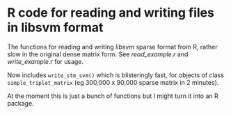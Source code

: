 R code for reading and writing files in libsvm format
=====================================================

The functions for reading and writing _libsvm_ sparse format from R, rather slow in the original dense matrix form. See _read_example.r_ and _write_example.r_ for usage.

Now includes `write_stm_svm()` which is blisteringly fast, for objects of class `simple_triplet_matrix` (eg 300,000 x 90,000 sparse matrix in 2 minutes).

At the moment this is just a bunch of functions but I might turn it into an R package.
